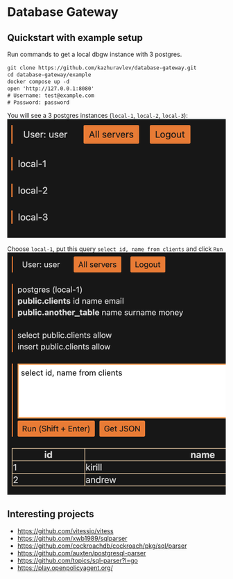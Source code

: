 # Database Gateway

## Quickstart with example setup

Run commands to get a local dbgw instance with 3 postgres.

```shell
git clone https://github.com/kazhuravlev/database-gateway.git
cd database-gateway/example
docker compose up -d
open 'http://127.0.0.1:8080'
# Username: test@example.com
# Password: password
```

You will see a 3 postgres instances (`local-1`, `local-2`, `local-3`): ![pic1_instances.png](example/pic1_instances.png)

Choose `local-1`, put this query `select id, name from clients` and click `Run` ![pic2_run.png](example/pic2_run.png)

## Interesting projects

- https://github.com/vitessio/vitess
- https://github.com/xwb1989/sqlparser
- https://github.com/cockroachdb/cockroach/pkg/sql/parser
- https://github.com/auxten/postgresql-parser
- https://github.com/topics/sql-parser?l=go
- https://play.openpolicyagent.org/
